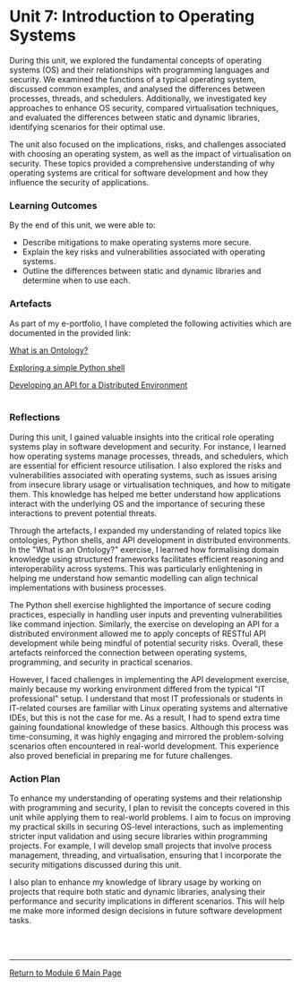 # Unit 7: Introduction to Operating Systems

During this unit, we explored the fundamental concepts of operating systems (OS) and their relationships with programming languages and security. We examined the functions of a typical operating system, discussed common examples, and analysed the differences between processes, threads, and schedulers. Additionally, we investigated key approaches to enhance OS security, compared virtualisation techniques, and evaluated the differences between static and dynamic libraries, identifying scenarios for their optimal use.

The unit also focused on the implications, risks, and challenges associated with choosing an operating system, as well as the impact of virtualisation on security. These topics provided a comprehensive understanding of why operating systems are critical for software development and how they influence the security of applications.


### Learning Outcomes
By the end of this unit, we were able to:
 - Describe mitigations to make operating systems more secure.
 - Explain the key risks and vulnerabilities associated with operating systems.
 - Outline the differences between static and dynamic libraries and determine when to use each.

### Artefacts
As part of my e-portfolio, I have completed the following activities which are documented in the provided link:

[What is an Ontology?](SSD_Unit07_Component.md) 

[Exploring a simple Python shell](SSD_Unit07_Activity1.md) 

[Developing an API for a Distributed Environment](SSD_Unit07_Activity2.md) <br><br> 

### Reflections
During this unit, I gained valuable insights into the critical role operating systems play in software development and security. For instance, I learned how operating systems manage processes, threads, and schedulers, which are essential for efficient resource utilisation. I also explored the risks and vulnerabilities associated with operating systems, such as issues arising from insecure library usage or virtualisation techniques, and how to mitigate them. This knowledge has helped me better understand how applications interact with the underlying OS and the importance of securing these interactions to prevent potential threats.

Through the artefacts, I expanded my understanding of related topics like ontologies, Python shells, and API development in distributed environments. In the "What is an Ontology?" exercise, I learned how formalising domain knowledge using structured frameworks facilitates efficient reasoning and interoperability across systems. This was particularly enlightening in helping me understand how semantic modelling can align technical implementations with business processes.

The Python shell exercise highlighted the importance of secure coding practices, especially in handling user inputs and preventing vulnerabilities like command injection. Similarly, the exercise on developing an API for a distributed environment allowed me to apply concepts of RESTful API development while being mindful of potential security risks. Overall, these artefacts reinforced the connection between operating systems, programming, and security in practical scenarios.

However, I faced challenges in implementing the API development exercise, mainly because my working environment differed from the typical "IT professional" setup. I understand that most IT professionals or students in IT-related courses are familiar with Linux operating systems and alternative IDEs, but this is not the case for me. As a result, I had to spend extra time gaining foundational knowledge of these basics. Although this process was time-consuming, it was highly engaging and mirrored the problem-solving scenarios often encountered in real-world development. This experience also proved beneficial in preparing me for future challenges.

### Action Plan
To enhance my understanding of operating systems and their relationship with programming and security, I plan to revisit the concepts covered in this unit while applying them to real-world problems. I aim to focus on improving my practical skills in securing OS-level interactions, such as implementing stricter input validation and using secure libraries within programming projects. For example, I will develop small projects that involve process management, threading, and virtualisation, ensuring that I incorporate the security mitigations discussed during this unit.

I also plan to enhance my knowledge of library usage by working on projects that require both static and dynamic libraries, analysing their performance and security implications in different scenarios. This will help me make more informed design decisions in future software development tasks.

<br><br>

--- 

[Return to Module 6 Main Page](SSD_main.md)
